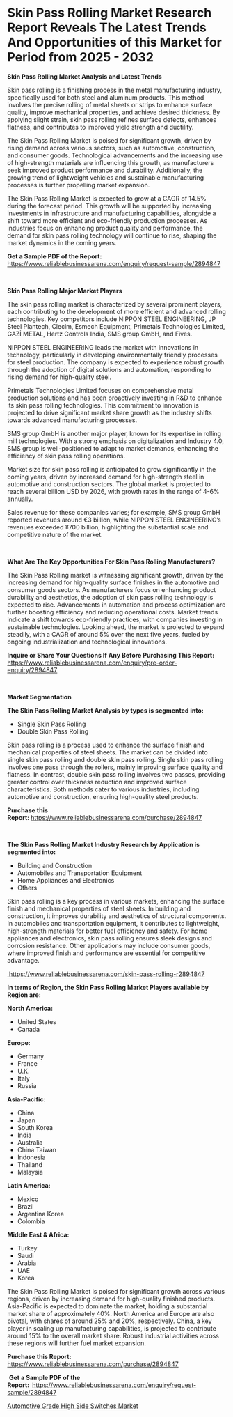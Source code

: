 <p><h1>Skin Pass Rolling Market Research Report Reveals The Latest Trends And Opportunities of this Market for Period from 2025 - 2032</h1></p><p><strong>Skin Pass Rolling Market Analysis and Latest Trends</strong></p>
<p><p>Skin pass rolling is a finishing process in the metal manufacturing industry, specifically used for both steel and aluminum products. This method involves the precise rolling of metal sheets or strips to enhance surface quality, improve mechanical properties, and achieve desired thickness. By applying slight strain, skin pass rolling refines surface defects, enhances flatness, and contributes to improved yield strength and ductility.</p><p>The Skin Pass Rolling Market is poised for significant growth, driven by rising demand across various sectors, such as automotive, construction, and consumer goods. Technological advancements and the increasing use of high-strength materials are influencing this growth, as manufacturers seek improved product performance and durability. Additionally, the growing trend of lightweight vehicles and sustainable manufacturing processes is further propelling market expansion.</p><p>The Skin Pass Rolling Market is expected to grow at a CAGR of 14.5% during the forecast period. This growth will be supported by increasing investments in infrastructure and manufacturing capabilities, alongside a shift toward more efficient and eco-friendly production processes. As industries focus on enhancing product quality and performance, the demand for skin pass rolling technology will continue to rise, shaping the market dynamics in the coming years.</p></p>
<p><strong>Get a Sample PDF of the Report:&nbsp;</strong> <a href="https://www.reliablebusinessarena.com/enquiry/request-sample/2894847?utm_campaign=2515&utm_medium=2&utm_source=Github&utm_content=ia&utm_term=15032025&utm_id=skin-pass-rolling">https://www.reliablebusinessarena.com/enquiry/request-sample/2894847</a></p>
<p>&nbsp;</p>
<p><strong>Skin Pass Rolling Major Market Players</strong></p>
<p><p>The skin pass rolling market is characterized by several prominent players, each contributing to the development of more efficient and advanced rolling technologies. Key competitors include NIPPON STEEL ENGINEERING, JP Steel Plantech, Clecim, Esmech Equipment, Primetals Technologies Limited, GAZİ METAL, Hertz Controls India, SMS group GmbH, and Fives. </p><p>NIPPON STEEL ENGINEERING leads the market with innovations in technology, particularly in developing environmentally friendly processes for steel production. The company is expected to experience robust growth through the adoption of digital solutions and automation, responding to rising demand for high-quality steel.</p><p>Primetals Technologies Limited focuses on comprehensive metal production solutions and has been proactively investing in R&D to enhance its skin pass rolling technologies. This commitment to innovation is projected to drive significant market share growth as the industry shifts towards advanced manufacturing processes.</p><p>SMS group GmbH is another major player, known for its expertise in rolling mill technologies. With a strong emphasis on digitalization and Industry 4.0, SMS group is well-positioned to adapt to market demands, enhancing the efficiency of skin pass rolling operations.</p><p>Market size for skin pass rolling is anticipated to grow significantly in the coming years, driven by increased demand for high-strength steel in automotive and construction sectors. The global market is projected to reach several billion USD by 2026, with growth rates in the range of 4-6% annually.</p><p>Sales revenue for these companies varies; for example, SMS group GmbH reported revenues around €3 billion, while NIPPON STEEL ENGINEERING’s revenues exceeded ¥700 billion, highlighting the substantial scale and competitive nature of the market.</p></p>
<p>&nbsp;</p>
<p><strong>What Are The Key Opportunities For Skin Pass Rolling Manufacturers?</strong></p>
<p><p>The Skin Pass Rolling market is witnessing significant growth, driven by the increasing demand for high-quality surface finishes in the automotive and consumer goods sectors. As manufacturers focus on enhancing product durability and aesthetics, the adoption of skin pass rolling technology is expected to rise. Advancements in automation and process optimization are further boosting efficiency and reducing operational costs. Market trends indicate a shift towards eco-friendly practices, with companies investing in sustainable technologies. Looking ahead, the market is projected to expand steadily, with a CAGR of around 5% over the next five years, fueled by ongoing industrialization and technological innovations.</p></p>
<p><strong>Inquire or Share Your Questions If Any Before Purchasing This Report:</strong> <a href="https://www.reliablebusinessarena.com/enquiry/pre-order-enquiry/2894847?utm_campaign=2515&utm_medium=2&utm_source=Github&utm_content=ia&utm_term=15032025&utm_id=skin-pass-rolling">https://www.reliablebusinessarena.com/enquiry/pre-order-enquiry/2894847</a></p>
<p>&nbsp;</p>
<p><strong>Market Segmentation</strong></p>
<p><strong>The Skin Pass Rolling Market Analysis by types is segmented into:</strong></p>
<p><ul><li>Single Skin Pass Rolling</li><li>Double Skin Pass Rolling</li></ul></p>
<p><p>Skin pass rolling is a process used to enhance the surface finish and mechanical properties of steel sheets. The market can be divided into single skin pass rolling and double skin pass rolling. Single skin pass rolling involves one pass through the rollers, mainly improving surface quality and flatness. In contrast, double skin pass rolling involves two passes, providing greater control over thickness reduction and improved surface characteristics. Both methods cater to various industries, including automotive and construction, ensuring high-quality steel products.</p></p>
<p><strong>Purchase this Report:&nbsp;</strong><a href="https://www.reliablebusinessarena.com/purchase/2894847?utm_campaign=2515&utm_medium=2&utm_source=Github&utm_content=ia&utm_term=15032025&utm_id=skin-pass-rolling">https://www.reliablebusinessarena.com/purchase/2894847</a></p>
<p>&nbsp;</p>
<p><strong>The Skin Pass Rolling Market Industry Research by Application is segmented into:</strong></p>
<p><ul><li>Building and Construction</li><li>Automobiles and Transportation Equipment</li><li>Home Appliances and Electronics</li><li>Others</li></ul></p>
<p><p>Skin pass rolling is a key process in various markets, enhancing the surface finish and mechanical properties of steel sheets. In building and construction, it improves durability and aesthetics of structural components. In automobiles and transportation equipment, it contributes to lightweight, high-strength materials for better fuel efficiency and safety. For home appliances and electronics, skin pass rolling ensures sleek designs and corrosion resistance. Other applications may include consumer goods, where improved finish and performance are essential for competitive advantage.</p></p>
<p><a href="https://www.reliablebusinessarena.com/skin-pass-rolling-r2894847?utm_campaign=2515&utm_medium=2&utm_source=Github&utm_content=ia&utm_term=15032025&utm_id=skin-pass-rolling">&nbsp;https://www.reliablebusinessarena.com/skin-pass-rolling-r2894847</a></p>
<p><strong>In terms of Region, the Skin Pass Rolling Market Players available by Region are:</strong></p>
<p>
    <p> <strong> North America: </strong>
        <ul>
            <li>United States</li>
            <li>Canada</li>
        </ul>
        </p> 
    <p> <strong> Europe: </strong>
        <ul>
            <li>Germany</li>
            <li>France</li>
            <li>U.K.</li>
            <li>Italy</li>
            <li>Russia</li>
        </ul>
        </p> 
    <p> <strong> Asia-Pacific: </strong>
        <ul>
            <li>China</li>
            <li>Japan</li>
            <li>South Korea</li>
            <li>India</li>
            <li>Australia</li>
            <li>China Taiwan</li>
            <li>Indonesia</li>
            <li>Thailand</li>
            <li>Malaysia</li>
        </ul>
        </p> 
    <p> <strong> Latin America: </strong>
        <ul>
            <li>Mexico</li>
            <li>Brazil</li>
            <li>Argentina Korea</li>
            <li>Colombia</li>
        </ul>
        </p> 
    <p> <strong> Middle East & Africa: </strong>
        <ul>
            <li>Turkey</li>
            <li>Saudi</li>
            <li>Arabia</li>
            <li>UAE</li>
            <li>Korea</li>
        </ul>
    </p>
    </p>
<p><p>The Skin Pass Rolling Market is poised for significant growth across various regions, driven by increasing demand for high-quality finished products. Asia-Pacific is expected to dominate the market, holding a substantial market share of approximately 40%. North America and Europe are also pivotal, with shares of around 25% and 20%, respectively. China, a key player in scaling up manufacturing capabilities, is projected to contribute around 15% to the overall market share. Robust industrial activities across these regions will further fuel market expansion.</p></p>
<p><strong>Purchase this Report: </strong><a href="https://www.reliablebusinessarena.com/purchase/2894847?utm_campaign=2515&utm_medium=2&utm_source=Github&utm_content=ia&utm_term=15032025&utm_id=skin-pass-rolling">https://www.reliablebusinessarena.com/purchase/2894847</a></p>
<p>&nbsp;<strong>Get a Sample PDF of the Report:&nbsp;&nbsp;</strong><a href="https://www.reliablebusinessarena.com/enquiry/request-sample/2894847?utm_campaign=2515&utm_medium=2&utm_source=Github&utm_content=ia&utm_term=15032025&utm_id=skin-pass-rolling">https://www.reliablebusinessarena.com/enquiry/request-sample/2894847</a></p>
<p><strong></strong></p>
<p><p><a href="https://github.com/barnickclara79/Market-Research-Report-List-1/blob/main/automotive-grade-high-side-switches-market.md?utm_campaign=2515&utm_medium=2&utm_source=Github&utm_content=ia&utm_term=15032025&utm_id=skin-pass-rolling">Automotive Grade High Side Switches Market</a></p></p>